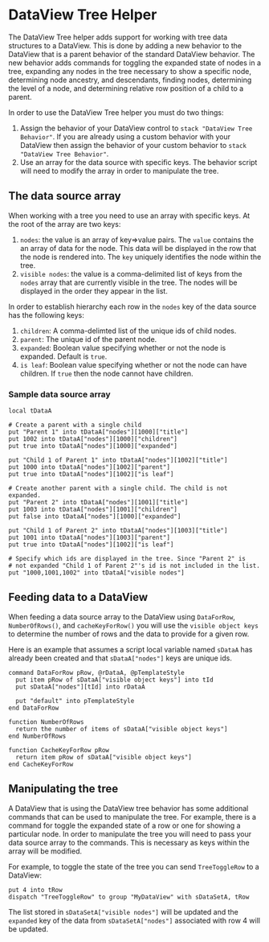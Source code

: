 # DataView Tree Helper

The DataView Tree helper adds support for working with tree data structures to a DataView. This is done by adding a new behavior to the DataView that is a parent behavior of the standard DataView behavior. The new behavior adds commands for toggling the expanded state of nodes in a tree, expanding any nodes in the tree necessary to show a specific node, determining node ancestry, and descendants, finding nodes, determining the level of a node, and determining relative row position of a child to a parent.

In order to use the DataView Tree helper you must do two things:

1. Assign the behavior of your DataView control to `stack "DataView Tree Behavior"`. If you are already using a custom behavior with your DataView then assign the behavior of your custom behavior to `stack "DataView Tree Behavior"`.
2. Use an array for the data source with specific keys. The behavior script will need to modify the array in order to manipulate the tree.

## The data source array

When working with a tree you need to use an array with specific keys. At the root of the array are two keys:

1. `nodes`: the value is an array of key=>value pairs. The `value` contains the an array of data for the node. This data will be displayed in the row that the node is rendered into. The `key` uniquely identifies the node within the tree.
2. `visible nodes`: the value is a comma-delimited list of keys from the `nodes` array that are currently visible in the tree. The nodes will be displayed in the order they appear in the list.

In order to establish hierarchy each row in the `nodes` key of the data source has the following keys:

1. `children`: A comma-delimted list of the unique ids of child nodes.
2. `parent`: The unique id of the parent node.
3. `expanded`: Boolean value specifying whether or not the node is expanded. Default is `true`.
4. `is leaf`: Boolean value specifying whether or not the node can have children. If `true` then the node cannot have children.

### Sample data source array

```
local tDataA

# Create a parent with a single child
put "Parent 1" into tDataA["nodes"][1000]["title"]
put 1002 into tDataA["nodes"][1000]["children"]
put true into tDataA["nodes"][1000]["expanded"]

put "Child 1 of Parent 1" into tDataA["nodes"][1002]["title"]
put 1000 into tDataA["nodes"][1002]["parent"]
put true into tDataA["nodes"][1002]["is leaf"]

# Create another parent with a single child. The child is not expanded.
put "Parent 2" into tDataA["nodes"][1001]["title"]
put 1003 into tDataA["nodes"][1001]["children"]
put false into tDataA["nodes"][1000]["expanded"]

put "Child 1 of Parent 2" into tDataA["nodes"][1003]["title"]
put 1001 into tDataA["nodes"][1003]["parent"]
put true into tDataA["nodes"][1002]["is leaf"]

# Specify which ids are displayed in the tree. Since "Parent 2" is 
# not expanded "Child 1 of Parent 2"'s id is not included in the list.
put "1000,1001,1002" into tDataA["visible nodes"]
```

## Feeding data to a DataView

When feeding a data source array to the DataView using `DataForRow`, `NumberOfRows()`, and `cacheKeyForRow()` you will use the `visible object keys` to determine the number of rows and the data to provide for a given row.

Here is an example that assumes a script local variable named `sDataA` has already been created and that `sDataA["nodes"]` keys are unique ids.

```
command DataForRow pRow, @rDataA, @pTemplateStyle
  put item pRow of sDataA["visible object keys"] into tId
  put sDataA["nodes"][tId] into rDataA

  put "default" into pTemplateStyle
end DataForRow

function NumberOfRows
  return the number of items of sDataA["visible object keys"]
end NumberOfRows

function CacheKeyForRow pRow
  return item pRow of sDataA["visible object keys"]
end CacheKeyForRow
```

## Manipulating the tree

A DataView that is using the DataView tree behavior has some additional commands that can be used to manipulate the tree. For example, there is a command for toggle the expanded state of a row or one for showing a particular node. In order to manipulate the tree you will need to pass your data source array to the commands. This is necessary as keys within the array will be modified.

For example, to toggle the state of the tree you can send `TreeToggleRow` to a DataView:

```
put 4 into tRow
dispatch "TreeToggleRow" to group "MyDataView" with sDataSetA, tRow
```

The list stored in `sDataSetA["visible nodes"]` will be updated and the `expanded` key of the data from `sDataSetA["nodes"]` associated with row 4 will be updated.  
